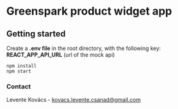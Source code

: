 # Greenspark product widget app

## Getting started

Create a **.env file** in the root directory, with the following key: **REACT_APP_API_URL**
(url of the mock api)

    npm install
    npm start

### Contact

Levente Kovács - kovacs.levente.csanad@gmail.com
